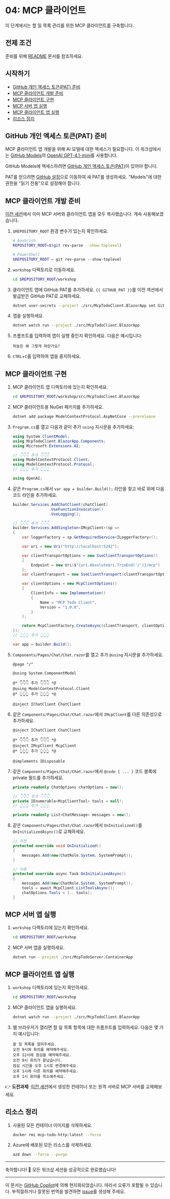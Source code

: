 # 04: MCP 클라이언트

이 단계에서는 할 일 목록 관리를 위한 MCP 클라이언트를 구축합니다.

## 전제 조건

준비를 위해 [README](../README.md#전제-조건) 문서를 참조하세요.

## 시작하기

- [GitHub 개인 액세스 토큰(PAT) 준비](#github-개인-액세스-토큰pat-준비)
- [MCP 클라이언트 개발 준비](#mcp-클라이언트-개발-준비)
- [MCP 클라이언트 구현](#mcp-클라이언트-구현)
- [MCP 서버 앱 실행](#mcp-서버-앱-실행)
- [MCP 클라이언트 앱 실행](#mcp-클라이언트-앱-실행)
- [리소스 정리](#리소스-정리)

## GitHub 개인 액세스 토큰(PAT) 준비

MCP 클라이언트 앱 개발을 위해 AI 모델에 대한 액세스가 필요합니다. 이 워크샵에서는 [GitHub Models](https://github.com/marketplace?type=models)의 [OpenAI GPT-4.1-mini](https://github.com/marketplace/models/azure-openai/gpt-4-1-mini)를 사용합니다.

GitHub Models에 액세스하려면 [GitHub 개인 액세스 토큰(PAT)](https://docs.github.com/authentication/keeping-your-account-and-data-secure/managing-your-personal-access-tokens)이 있어야 합니다.

PAT를 얻으려면 [GitHub 설정](https://github.com/settings/personal-access-tokens/new)으로 이동하여 새 PAT를 생성하세요. "Models"에 대한 권한을 "읽기 전용"으로 설정해야 합니다.

## MCP 클라이언트 개발 준비

[이전 세션](./02-mcp-server.md)에서 이미 MCP 서버와 클라이언트 앱을 모두 복사했습니다. 계속 사용해보겠습니다.

1. `$REPOSITORY_ROOT` 환경 변수가 있는지 확인하세요.

   ```bash
   # bash/zsh
   REPOSITORY_ROOT=$(git rev-parse --show-toplevel)
   ```

   ```powershell
   # PowerShell
   $REPOSITORY_ROOT = git rev-parse --show-toplevel
   ```

1. `workshop` 디렉토리로 이동하세요.

    ```bash
    cd $REPOSITORY_ROOT/workshop
    ```

1. 클라이언트 앱에 GitHub PAT를 추가하세요. `{{ GITHUB_PAT }}`를 이전 섹션에서 발급받은 GitHub PAT로 교체하세요.

    ```bash
    dotnet user-secrets --project ./src/McpTodoClient.BlazorApp set GitHubModels:Token "{{ GITHUB_PAT }}"
    ```

1. 앱을 실행하세요.

    ```bash
    dotnet watch run --project ./src/McpTodoClient.BlazorApp
    ```

1. 프롬프트를 입력하여 앱이 실행 중인지 확인하세요. 다음은 예시입니다:

    ```text
    하늘은 왜 그렇게 파란가요?
    ```

1. `CTRL`+`C`를 입력하여 앱을 중지하세요.

## MCP 클라이언트 구현

1. MCP 클라이언트 앱 디렉토리에 있는지 확인하세요.

    ```bash
    cd $REPOSITORY_ROOT/workshop/src/McpTodoClient.BlazorApp
    ```

1. MCP 클라이언트용 NuGet 패키지를 추가하세요.

    ```bash
    dotnet add package ModelContextProtocol.AspNetCore --prerelease
    ```

1. `Program.cs`를 열고 다음과 같이 추가 `using` 지시문을 추가하세요:

    ```csharp
    using System.ClientModel;
    using McpTodoClient.BlazorApp.Components;
    using Microsoft.Extensions.AI;
    
    // 👇👇👇 추가 👇👇👇
    using ModelContextProtocol.Client;
    using ModelContextProtocol.Protocol;
    // 👆👆👆 추가 👆👆👆
    
    using OpenAI;
    ```

1. 같은 `Program.cs`에서 `var app = builder.Build();` 라인을 찾고 바로 위에 다음 코드 라인을 추가하세요.

    ```csharp
    builder.Services.AddChatClient(chatClient)
                    .UseFunctionInvocation()
                    .UseLogging();
    
    // 👇👇👇 추가 👇👇👇
    builder.Services.AddSingleton<IMcpClient>(sp =>
    {
        var loggerFactory = sp.GetRequiredService<ILoggerFactory>();
    
        var uri = new Uri("http://localhost:5242");
    
        var clientTransportOptions = new SseClientTransportOptions()
        {
            Endpoint = new Uri($"{uri.AbsoluteUri.TrimEnd('/')}/mcp")
        };
        var clientTransport = new SseClientTransport(clientTransportOptions, loggerFactory);
    
        var clientOptions = new McpClientOptions()
        {
            ClientInfo = new Implementation()
            {
                Name = "MCP Todo Client",
                Version = "1.0.0",
            }
        };
    
        return McpClientFactory.CreateAsync(clientTransport, clientOptions, loggerFactory).GetAwaiter().GetResult();
    });
    // 👆👆👆 추가 👆👆👆
    
    var app = builder.Build();
    ```

1. `Components/Pages/Chat/Chat.razor`를 열고 추가 `@using` 지시문을 추가하세요.

    ```razor
    @page "/"
    
    @using System.ComponentModel
    
    @* 👇👇👇 추가 👇👇👇 *@
    @using ModelContextProtocol.Client
    @* 👆👆👆 추가 👆👆👆 *@
    
    @inject IChatClient ChatClient
    ```

1. 같은 `Components/Pages/Chat/Chat.razor`에서 `IMcpClient`를 다른 의존성으로 추가하세요.

    ```razor
    @inject IChatClient ChatClient
    
    @* 👇👇👇 추가 👇👇👇 *@
    @inject IMcpClient McpClient
    @* 👆👆👆 추가 👆👆👆 *@
    
    @implements IDisposable
    ```

1. 같은 `Components/Pages/Chat/Chat.razor`에서 `@code { ... }` 코드 블록에 private 필드를 추가하세요.

    ```csharp
    private readonly ChatOptions chatOptions = new();
    
    // 👇👇👇 추가 👇👇👇
    private IEnumerable<McpClientTool> tools = null!;
    // 👆👆👆 추가 👆👆👆
    
    private readonly List<ChatMessage> messages = new();
    ```

1. 같은 `Components/Pages/Chat/Chat.razor`에서 `OnInitialized()`를 `OnInitializedAsync()`로 교체하세요.

    ```csharp
    // 이전
    protected override void OnInitialized()
    {
        messages.Add(new(ChatRole.System, SystemPrompt));
    }
    
    // 이후
    protected override async Task OnInitializedAsync()
    {
        messages.Add(new(ChatRole.System, SystemPrompt));
        tools = await McpClient.ListToolsAsync();
        chatOptions.Tools = [.. tools];
    }
    ```

## MCP 서버 앱 실행

1. `workshop` 디렉토리에 있는지 확인하세요.

    ```bash
    cd $REPOSITORY_ROOT/workshop
    ```

1. MCP 서버 앱을 실행하세요.

    ```bash
    dotnet run --project ./src/McpTodoServer.ContainerApp
    ```

## MCP 클라이언트 앱 실행

1. `workshop` 디렉토리에 있는지 확인하세요.

    ```bash
    cd $REPOSITORY_ROOT/workshop
    ```

1. MCP 클라이언트 앱을 실행하세요.

    ```bash
    dotnet watch run --project ./src/McpTodoClient.BlazorApp
    ```

1. 웹 브라우저가 열리면 할 일 목록 항목에 대한 프롬프트를 입력하세요. 다음은 몇 가지 예시입니다:

    ```text
    할 일 목록을 알려주세요.
    오전 9시에 회의를 예약해주세요.
    오후 12시에 점심을 예약해주세요.
    오전 9시 회의가 끝났습니다.
    점심 시간을 오후 1시로 변경해주세요.
    오후 1시에 다른 회의를 예약해주세요.
    오후 1시 회의를 취소해주세요.
    ```

👉 **도전과제**: [이전 세션](./02-mcp-remote-server.md)에서 생성한 컨테이너 또는 원격 서버로 MCP 서버를 교체해보세요.

## 리소스 정리

1. 사용된 모든 컨테이너 이미지를 삭제하세요.

    ```bash
    docker rmi mcp-todo-http:latest --force
    ```

1. Azure에 배포된 모든 리소스를 삭제하세요.

    ```bash
    azd down --force --purge
    ```

---

축하합니다! 🎉 모든 워크샵 세션을 성공적으로 완료했습니다!

---

이 문서는 [GitHub Copilot](https://docs.github.com/copilot/about-github-copilot/what-is-github-copilot)에 의해 현지화되었습니다. 따라서 오류가 포함될 수 있습니다. 부적절하거나 잘못된 번역을 발견하면 [issue](../../../../../issues)를 생성해 주세요.
